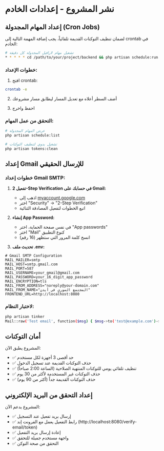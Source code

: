 # نشر المشروع - إعدادات الخادم

## إعداد المهام المجدولة (Cron Jobs)

لضمان تنظيف التوكنات القديمة تلقائياً، يجب إضافة المهمة التالية إلى crontab في الخادم:

```bash
# تشغيل مهام لارافيل المجدولة كل دقيقة
* * * * * cd /path/to/your/project/backend && php artisan schedule:run >> /dev/null 2>&1
```

### خطوات الإعداد:

1. افتح crontab:
```bash
crontab -e
```

2. أضف السطر أعلاه مع تعديل المسار ليطابق مسار مشروعك

3. احفظ واخرج

### التحقق من عمل المهام:

```bash
# عرض المهام المجدولة
php artisan schedule:list

# تشغيل يدوي لتنظيف التوكنات
php artisan tokens:clean
```

## إعداد Gmail للإرسال الحقيقي

### خطوات إعداد Gmail SMTP:

1. **تفعيل 2-Step Verification في حسابك على Gmail:**
   - اذهب إلى [myaccount.google.com](https://myaccount.google.com)
   - اختر "Security" → "2-Step Verification"
   - اتبع الخطوات لتفعيل المصادقة الثنائية

2. **إنشاء App Password:**
   - في نفس صفحة الحماية، اختر "App passwords"
   - اختر "Mail" كنوع التطبيق
   - انسخ كلمة المرور التي ستظهر (16 رقم)

3. **تحديث ملف .env:**
```env
# Gmail SMTP Configuration
MAIL_MAILER=smtp
MAIL_HOST=smtp.gmail.com
MAIL_PORT=587
MAIL_USERNAME=your_gmail@gmail.com
MAIL_PASSWORD=your_16_digit_app_password
MAIL_ENCRYPTION=tls
MAIL_FROM_ADDRESS="noreply@your-domain.com"
MAIL_FROM_NAME="المجتمع السوري في أيدن"
FRONTEND_URL=http://localhost:8080
```

### لاختبار النظام:
```bash
php artisan tinker
Mail::raw('Test email', function($msg) { $msg->to('test@example.com')->subject('Test'); });
```

## أمان التوكنات

المشروع يطبق الآن:
- ✅ حد أقصى 3 أجهزة لكل مستخدم
- ✅ حذف التوكنات القديمة عند تسجيل الدخول
- ✅ تنظيف تلقائي يومي للتوكنات المنتهية الصلاحية (الساعة 2:00 صباحاً)
- ✅ حذف التوكنات غير المستخدمة لأكثر من 30 يوم
- ✅ حذف التوكنات القديمة جداً (أكثر من 90 يوم)

## إعداد التحقق من البريد الإلكتروني

المشروع يدعم الآن:
- ✅ إرسال بريد تفعيل عند التسجيل
- ✅ رابط التفعيل يعمل مع الفرونت إند (http://localhost:8080/verify-email/token)
- ✅ إعادة إرسال بريد التفعيل
- ✅ واجهة مستخدم جميلة للتحقق
- ✅ التحقق من صحة التوكن